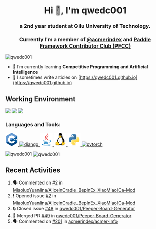 <h1 align="center">Hi 👋, I'm qwedc001</h1>
<h3 align="center">a 2nd year student at Qilu University of Technology.</h3>
<h3 align="center">Currently I'm a member of <a href="https://github.com/acmerindex">@acmerindex</a> and <a href="https://github.com/PaddlePaddle/community/tree/master/pfcc">Paddle Framework Contributor Club (PFCC)</a></h3>

<p align="left"> <img src="https://komarev.com/ghpvc/?username=qwedc001&label=Profile%20views&color=0e75b6&style=flat" alt="qwedc001" /> </p>

- 🌱 I’m currently learning **Competitive Programming and Artificial Intelligence**
- 📝 I sometimes write articles on [https://qwedc001.github.io](https://qwedc001.github.io)

## Working Environment

![](https://img.shields.io/badge/Core_i9_13900HX-000?logo=intel&logoColor=fff) ![](https://img.shields.io/badge/RTX_4070_Laptop-000?logo=nvidia) ![](https://img.shields.io/badge/Windows_11_x64-0078D4?logo=windows11&logoColor=fff)

<h3 align="left">Languages and Tools:</h3>
<p align="left"> <a href="https://www.w3schools.com/cpp/" target="_blank" rel="noreferrer"> <img src="https://raw.githubusercontent.com/devicons/devicon/master/icons/cplusplus/cplusplus-original.svg" alt="cplusplus" width="40" height="40"/> </a> <a href="https://www.djangoproject.com/" target="_blank" rel="noreferrer"> <img src="https://cdn.worldvectorlogo.com/logos/django.svg" alt="django" width="40" height="40"/> </a> <a href="https://www.java.com" target="_blank" rel="noreferrer"> <img src="https://raw.githubusercontent.com/devicons/devicon/master/icons/java/java-original.svg" alt="java" width="40" height="40"/> </a> <a href="https://www.linux.org/" target="_blank" rel="noreferrer"> <img src="https://raw.githubusercontent.com/devicons/devicon/master/icons/linux/linux-original.svg" alt="linux" width="40" height="40"/> </a> <a href="https://www.python.org" target="_blank" rel="noreferrer"> <img src="https://raw.githubusercontent.com/devicons/devicon/master/icons/python/python-original.svg" alt="python" width="40" height="40"/> </a> <a href="https://pytorch.org/" target="_blank" rel="noreferrer"> <img src="https://www.vectorlogo.zone/logos/pytorch/pytorch-icon.svg" alt="pytorch" width="40" height="40"/> </a> </p>

<p><img align="left" src="https://readme-stats-eta-flame.vercel.app/api/top-langs?username=qwedc001&show_icons=true&locale=en&layout=compact&exclude_repo=qwedc001.github.io,readme-stats,stats-cards" alt="qwedc001" /></p>

<p> <img align="center" src="https://readme-stats-eta-flame.vercel.app/api?username=qwedc001&show_icons=true&locale=en&exclude_repo=qwedc001.github.io" alt="qwedc001" /></p>

## Recent Activities
<!--START_SECTION:activity-->
1. 🗣 Commented on [#2](https://github.com/MiaoluoYuanlina/AliceinCradle_BepInEx_XiaoMiaoICa-Mod/issues/2#issuecomment-3071660944) in [MiaoluoYuanlina/AliceinCradle_BepInEx_XiaoMiaoICa-Mod](https://github.com/MiaoluoYuanlina/AliceinCradle_BepInEx_XiaoMiaoICa-Mod)
2. ❗ Opened issue [#2](https://github.com/MiaoluoYuanlina/AliceinCradle_BepInEx_XiaoMiaoICa-Mod/issues/2) in [MiaoluoYuanlina/AliceinCradle_BepInEx_XiaoMiaoICa-Mod](https://github.com/MiaoluoYuanlina/AliceinCradle_BepInEx_XiaoMiaoICa-Mod)
3. 🔒 Closed issue [#48](https://github.com/qwedc001/Peeper-Board-Generator/issues/48) in [qwedc001/Peeper-Board-Generator](https://github.com/qwedc001/Peeper-Board-Generator)
4. 🎉 Merged PR [#49](https://github.com/qwedc001/Peeper-Board-Generator/pull/49) in [qwedc001/Peeper-Board-Generator](https://github.com/qwedc001/Peeper-Board-Generator)
5. 🗣 Commented on [#201](https://github.com/acmerindex/acmer-info/pull/201#issuecomment-3053570400) in [acmerindex/acmer-info](https://github.com/acmerindex/acmer-info)
<!--END_SECTION:activity-->
